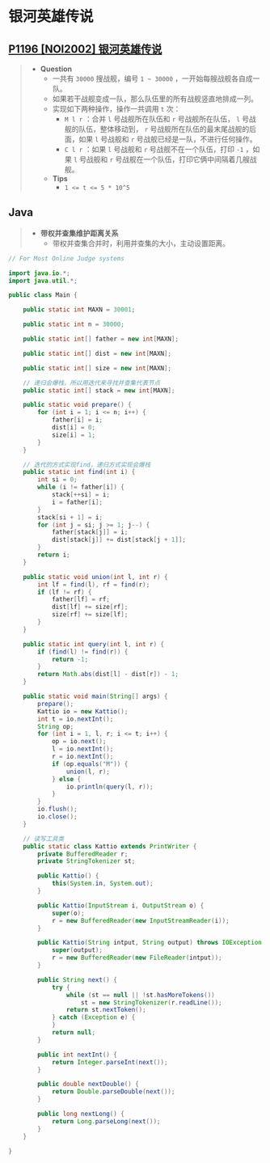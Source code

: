 # 银河英雄传说

## [P1196 [NOI2002] 银河英雄传说](https://www.luogu.com.cn/problem/P1196)

> - **Question**
>   - 一共有 `30000` 搜战舰，编号 `1 ~ 30000` ，一开始每艘战舰各自成一队。
>   - 如果若干战舰变成一队，那么队伍里的所有战舰竖直地排成一列。
>   - 实现如下两种操作，操作一共调用 `t` 次：
>     - `M l r` ：合并 `l` 号战舰所在队伍和 `r` 号战舰所在队伍， `l` 号战舰的队伍，整体移动到， `r` 号战舰所在队伍的最末尾战舰的后面，如果 `l` 号战舰和 `r` 号战舰已经是一队，不进行任何操作。
>     - `C l r` ：如果 `l` 号战舰和 `r` 号战舰不在一个队伍，打印 `-1` ，如果 `l` 号战舰和 `r` 号战舰在一个队伍，打印它俩中间隔着几艘战舰。
>   - **Tips**
>     - `1 <= t <= 5 * 10^5`

## Java

> - **带权并查集维护距离关系**
>   - 带权并查集合并时，利用并查集的大小，主动设置距离。

```java
// For Most Online Judge systems

import java.io.*;
import java.util.*;

public class Main {

    public static int MAXN = 30001;

    public static int n = 30000;

    public static int[] father = new int[MAXN];

    public static int[] dist = new int[MAXN];

    public static int[] size = new int[MAXN];

    // 递归会爆栈，所以用迭代来寻找并查集代表节点
    public static int[] stack = new int[MAXN];

    public static void prepare() {
        for (int i = 1; i <= n; i++) {
            father[i] = i;
            dist[i] = 0;
            size[i] = 1;
        }
    }

    // 迭代的方式实现find，递归方式实现会爆栈
    public static int find(int i) {
        int si = 0;
        while (i != father[i]) {
            stack[++si] = i;
            i = father[i];
        }
        stack[si + 1] = i;
        for (int j = si; j >= 1; j--) {
            father[stack[j]] = i;
            dist[stack[j]] += dist[stack[j + 1]];
        }
        return i;
    }

    public static void union(int l, int r) {
        int lf = find(l), rf = find(r);
        if (lf != rf) {
            father[lf] = rf;
            dist[lf] += size[rf];
            size[rf] += size[lf];
        }
    }

    public static int query(int l, int r) {
        if (find(l) != find(r)) {
            return -1;
        }
        return Math.abs(dist[l] - dist[r]) - 1;
    }

    public static void main(String[] args) {
        prepare();
        Kattio io = new Kattio();
        int t = io.nextInt();
        String op;
        for (int i = 1, l, r; i <= t; i++) {
            op = io.next();
            l = io.nextInt();
            r = io.nextInt();
            if (op.equals("M")) {
                union(l, r);
            } else {
                io.println(query(l, r));
            }
        }
        io.flush();
        io.close();
    }

    // 读写工具类
    public static class Kattio extends PrintWriter {
        private BufferedReader r;
        private StringTokenizer st;

        public Kattio() {
            this(System.in, System.out);
        }

        public Kattio(InputStream i, OutputStream o) {
            super(o);
            r = new BufferedReader(new InputStreamReader(i));
        }

        public Kattio(String intput, String output) throws IOException {
            super(output);
            r = new BufferedReader(new FileReader(intput));
        }

        public String next() {
            try {
                while (st == null || !st.hasMoreTokens())
                    st = new StringTokenizer(r.readLine());
                return st.nextToken();
            } catch (Exception e) {
            }
            return null;
        }

        public int nextInt() {
            return Integer.parseInt(next());
        }

        public double nextDouble() {
            return Double.parseDouble(next());
        }

        public long nextLong() {
            return Long.parseLong(next());
        }
    }

}
```
